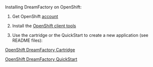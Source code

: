 Installing DreamFactory on OpenShift:

1. Get OpenShift [account](https://www.openshift.com)

2. Install the [OpenShift client tools](https://developers.openshift.com/en/getting-started-client-tools.html)

3. Use the cartridge or the QuickStart to create a new application (see README files): 

[OpenShift DreamFactory Cartridge](https://github.com/dreamfactorysoftware/openshift-dreamfactory-cartridge)

[OpenShift DreamFactory QuickStart](https://github.com/dreamfactorysoftware/openshift-dreamfactory-quickstart)
